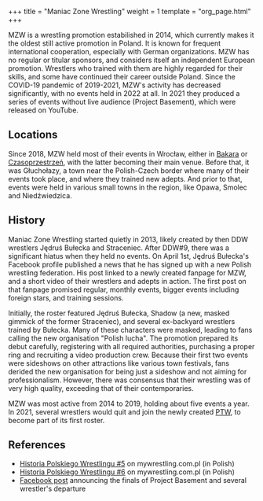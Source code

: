 +++
title = "Maniac Zone Wrestling"
weight = 1
template = "org_page.html"
+++

MZW is a wrestling promotion estabilished in 2014, which currently makes it the oldest still active promotion in Poland.
It is known for frequent international cooperation, especially with German organizations. MZW has no regular or titular sponsors, and considers itself an independent European promotion. Wrestlers who trained with them are highly regarded for their skills, and some have continued their career outside Poland.
Since the COVID-19 pandemic of 2019-2021, MZW's activity has decreased significantly, with no events held in 2022 at all. In 2021 they produced a series of events without live audience (Project Basement), which were released on YouTube.

## Locations

Since 2018, MZW held most of their events in Wrocław, either in [Bakara](@/v/bakara.md) or [Czasoprzestrzeń](@/v/czasoprzestrzen.md), with the latter becoming their main venue.
Before that, it was Głuchołazy, a town near the Polish-Czech border where many of their events took place, and where they trained new adepts. And prior to that, events were held in various small towns in the region, like Opawa, Smolec and Niedźwiedzica.

## History

Maniac Zone Wrestling started quietly in 2013, likely created by then DDW wrestlers Jędruś Bułecka and Straceniec.
After DDW#9, there was a significant hiatus when they held no events.
On April 1st, Jędruś Bułecka's Facebook profile published a news that he has signed up with a new Polish wrestling federation.
His post linked to a newly created fanpage for MZW, and a short video of their wrestlers and adepts in action.
The first post on that fanpage promised regular, monthly events, bigger events including foreign stars, and training sessions.

Initially, the roster featured Jędruś Bułecka, Shadow (a new, masked gimmick of the former Straceniec), and several ex-backyard wrestlers trained by Bułecka.
Many of these characters were masked, leading to fans calling the new organisation "Polish lucha".
The promotion prepared its debut carefully, registering with all required authorities, purchasing a proper ring and recruiting a video production crew.
Because their first two events were sideshows on other attractions like various town festivals, fans derided the new organisation for being just a sideshow and not aiming for professionalism. However, there was consensus that their wrestling was of very high quality, exceeding that of their contemporaries.

MZW was most active from 2014 to 2019, holding about five events a year. In 2021, several wrestlers would quit and join the newly created [PTW](@/o/ptw.md), to become part of its first roster.

## References

* [Historia Polskiego Wrestlingu #5](https://mywrestling.com.pl/historia-polskiego-wrestlingu-5-powstanie-maniac-zone-wrestling-afera-z-polish-giantem-przeprowadzka-ddw-do-gdanska/) on mywrestling.com.pl (in Polish)
* [Historia Polskiego Wrestlingu #6](https://mywrestling.com.pl/historia-polskiego-wrestlingu-6-pierwsza-biletowana-gala-mzw-powstanie-kpw-obecna-sytuacja/) on mywrestling.com.pl (in Polish)
* [Facebook post](https://www.facebook.com/ManiacZoneWrestling/posts/pfbid0FM2QRdQsdQr2yXnK4iQgqqye1kRaEZ1iL1Bh89kSdfUtaMfg5kWuTbQTfMXkaTHnl) announcing the finals of Project Basement and several wrestler's departure
